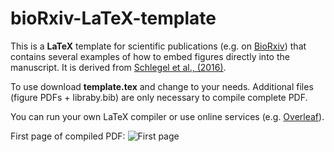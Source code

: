 # bioRxiv-LaTeX-template

This is a **LaTeX** template for scientific publications (e.g. on [BioRxiv](http://www.biorxiv.org)) that contains several examples of how to embed figures directly into the manuscript. It is derived from [Schlegel et al., (2016)](http://biorxiv.org/content/early/2016/04/07/044990).

To use download **template.tex** and change to your needs. Additional files (figure PDFs + libraby.bib) are only necessary to compile complete PDF.

You can run your own LaTeX compiler or use online services (e.g. [Overleaf](http://www.overleaf.com)).

First page of compiled PDF:
![First page](https://cloud.githubusercontent.com/assets/7161148/14634271/7ff04c20-0621-11e6-8536-9d9d4f86d3ea.PNG)
